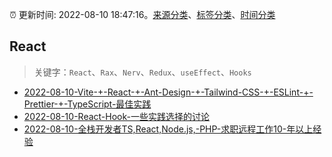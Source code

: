 :alarm_clock: 更新时间: 2022-08-10 18:47:16。[来源分类](../README.md)、[标签分类](../TAGS.md)、[时间分类](../TIMELINE.md)

## React


> 关键字：`React`、`Rax`、`Nerv`、`Redux`、`useEffect`、`Hooks`



- [2022-08-10-Vite-+-React-+-Ant-Design-+-Tailwind-CSS-+-ESLint-+-Prettier-+-TypeScript-最佳实践](https://www.v2ex.com/t/872054) 
- [2022-08-10-React-Hook-一些实践选择的讨论](https://www.v2ex.com/t/872041) 
- [2022-08-10-全栈开发者TS,React,Node.js,-PHP-求职远程工作10-年以上经验](https://www.v2ex.com/t/872037) 